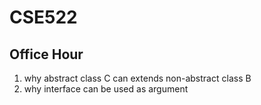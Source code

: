 # CSE522


## Office Hour

1. why abstract class C can extends non-abstract class B
2. why interface can be used as argument
